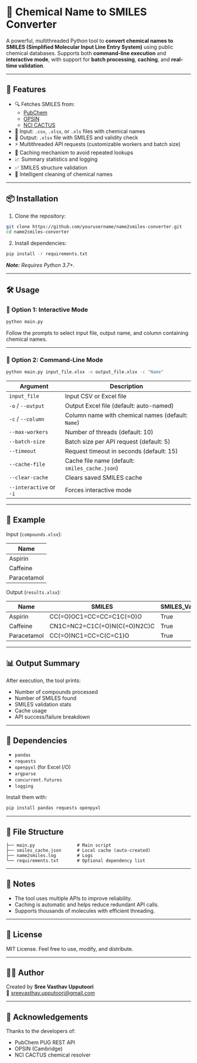 
# 🧪 Chemical Name to SMILES Converter

A powerful, multithreaded Python tool to **convert chemical names to SMILES (Simplified Molecular Input Line Entry System)** using public chemical databases. Supports both **command-line execution** and **interactive mode**, with support for **batch processing**, **caching**, and **real-time validation**.

---

## 🚀 Features

- 🔍 Fetches SMILES from:
  - [PubChem](https://pubchem.ncbi.nlm.nih.gov/)
  - [OPSIN](https://opsin.ch.cam.ac.uk/)
  - [NCI CACTUS](https://cactus.nci.nih.gov/)
- 📂 Input: `.csv`, `.xlsx`, or `.xls` files with chemical names
- 📄 Output: `.xlsx` file with SMILES and validity check
- ⚡ Multithreaded API requests (customizable workers and batch size)
- 💾 Caching mechanism to avoid repeated lookups
- 📈 Summary statistics and logging
- ✅ SMILES structure validation
- 🧠 Intelligent cleaning of chemical names

---

## 📦 Installation

1. Clone the repository:

```bash
git clone https://github.com/yourusername/name2smiles-converter.git
cd name2smiles-converter
```

2. Install dependencies:

```bash
pip install -r requirements.txt
```

_**Note:** Requires Python 3.7+._

---

## 🛠 Usage

### 🔹 Option 1: Interactive Mode

```bash
python main.py
```

Follow the prompts to select input file, output name, and column containing chemical names.

---

### 🔹 Option 2: Command-Line Mode

```bash
python main.py input_file.xlsx -o output_file.xlsx -c "Name"
```

| Argument         | Description                                |
|------------------|--------------------------------------------|
| `input_file`     | Input CSV or Excel file                    |
| `-o` / `--output`| Output Excel file (default: auto-named)    |
| `-c` / `--column`| Column name with chemical names (default: `Name`) |
| `--max-workers`  | Number of threads (default: 10)            |
| `--batch-size`   | Batch size per API request (default: 5)    |
| `--timeout`      | Request timeout in seconds (default: 15)   |
| `--cache-file`   | Cache file name (default: `smiles_cache.json`) |
| `--clear-cache`  | Clears saved SMILES cache                  |
| `--interactive` or `-i` | Forces interactive mode             |

---

## 🧪 Example

Input (`compounds.xlsx`):

| Name              |
|-------------------|
| Aspirin           |
| Caffeine          |
| Paracetamol       |

Output (`results.xlsx`):

| Name       | SMILES                     | SMILES_Valid |
|------------|-----------------------------|--------------|
| Aspirin    | CC(=O)OC1=CC=CC=C1C(=O)O     | True         |
| Caffeine   | CN1C=NC2=C1C(=O)N(C(=O)N2C)C | True         |
| Paracetamol| CC(=O)NC1=CC=C(C=C1)O        | True         |

---

## 📊 Output Summary

After execution, the tool prints:
- Number of compounds processed
- Number of SMILES found
- SMILES validation stats
- Cache usage
- API success/failure breakdown

---

## 🧰 Dependencies

- `pandas`
- `requests`
- `openpyxl` (for Excel I/O)
- `argparse`
- `concurrent.futures`
- `logging`

Install them with:

```bash
pip install pandas requests openpyxl
```

---

## 📁 File Structure

```
├── main.py                # Main script
├── smiles_cache.json      # Local cache (auto-created)
├── name2smiles.log        # Logs
└── requirements.txt       # Optional dependency list
```

---

## 🧠 Notes

- The tool uses multiple APIs to improve reliability.
- Caching is automatic and helps reduce redundant API calls.
- Supports thousands of molecules with efficient threading.

---

## 🤝 License

MIT License. Feel free to use, modify, and distribute.

---

## 🙋‍♀️ Author

Created by **Sree Vasthav Upputoori**  
📧 sreevasthav.upputoori@gmail.com

---

## 🌟 Acknowledgements

Thanks to the developers of:
- PubChem PUG REST API
- OPSIN (Cambridge)
- NCI CACTUS chemical resolver
